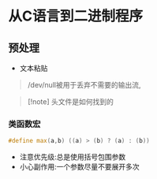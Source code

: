 # 从C语言到二进制程序
## 预处理
- 文本粘贴
> /dev/null被用于丢弃不需要的输出流,

> [!note] 头文件是如何找到的

### 类函数宏
```c++
#define max(a,b) ((a) > (b) ? (a) : (b))
```
- 注意优先级:总是使用括号包围参数
- 小心副作用:一个参数尽量不要展开多次